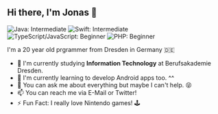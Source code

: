 ## Hi there, I'm Jonas 👋

![Java: Intermediate](https://img.shields.io/badge/Java-Intermediate-red) ![Swift: Intermediate](https://img.shields.io/badge/Swift-Intermediate-orange) ![TypeScript/JavaScript: Beginner](https://img.shields.io/badge/TypeScript%2FJavaScript-Beginner-brightgreen) ![PHP: Beginner](https://img.shields.io/badge/PHP-Beginner-blue)

I'm a 20 year old prgrammer from Dresden in Germany 🇩🇪

- 🔭 I'm currently studying **Information Technology** at Berufsakademie Dresden.
- 🌱 I'm currently learning to develop Android apps too. ^^
- 💬 You can ask me about everything but maybe I can't help. 😝
- 📫 You can reach me via E-Mail or Twitter!
- ⚡ Fun Fact: I really love Nintendo games! 🕹
